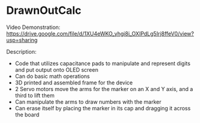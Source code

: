 # DrawnOutCalc

Video Demonstration: https://drive.google.com/file/d/1XU4eWKO_yhgi8i_OXIPdLg5Irj8ffeV0/view?usp=sharing

Description:
- Code that utilizes capacitance pads to manipulate and represent digits and put output onto OLED screen
- Can do basic math operations
- 3D printed and assembled frame for the device
- 2 Servo motors move the arms for the marker on an X and Y axis, and a third to lift them
- Can manipulate the arms to draw numbers with the marker
- Can erase itself by placing the marker in its cap and dragging it across the board
